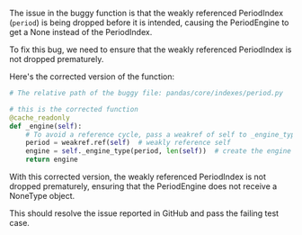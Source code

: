 The issue in the buggy function is that the weakly referenced PeriodIndex (`period`) is being dropped before it is intended, causing the PeriodEngine to get a None instead of the PeriodIndex.

To fix this bug, we need to ensure that the weakly referenced PeriodIndex is not dropped prematurely.

Here's the corrected version of the function:

```python
# The relative path of the buggy file: pandas/core/indexes/period.py

# this is the corrected function
@cache_readonly
def _engine(self):
    # To avoid a reference cycle, pass a weakref of self to _engine_type.
    period = weakref.ref(self)  # weakly reference self
    engine = self._engine_type(period, len(self))  # create the engine
    return engine
```

With this corrected version, the weakly referenced PeriodIndex is not dropped prematurely, ensuring that the PeriodEngine does not receive a NoneType object.

This should resolve the issue reported in GitHub and pass the failing test case.
